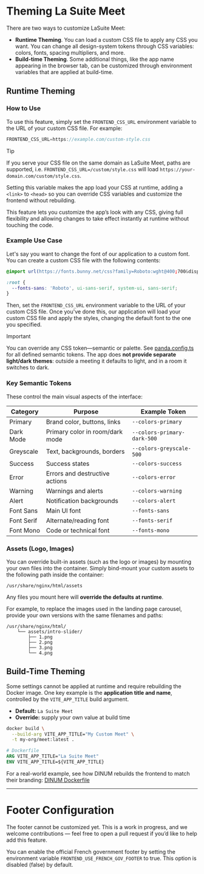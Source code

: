 
# Theming La Suite Meet

There are two ways to customize LaSuite Meet:

- **Runtime Theming**. You can load a custom CSS file to apply any CSS you want. You can change all design-system tokens through CSS variables: colors, fonts, spacing multipliers, and more.
- **Build-time Theming**. Some additional things, like the app name appearing in the browser tab, can be customized through environment variables that are applied at build-time.


## Runtime Theming

### How to Use

To use this feature, simply set the `FRONTEND_CSS_URL` environment variable to the URL of your custom CSS file. For example:

```javascript
FRONTEND_CSS_URL=https://example.com/custom-style.css
```

> [!TIP]
> If you serve your CSS file on the same domain as LaSuite Meet, paths are supported, i.e. `FRONTEND_CSS_URL=/custom/style.css` will load `https://your-domain.com/custom/style.css`.

Setting this variable makes the app load your CSS at runtime, adding a `<link>` to `<head>` so you can override CSS variables and customize the frontend without rebuilding.


This feature lets you customize the app’s look with any CSS, giving full flexibility and allowing changes to take effect instantly at runtime without touching the code.

### Example Use Case

Let's say you want to change the font of our application to a custom font. You can create a custom CSS file with the following contents:

```css
@import url(https://fonts.bunny.net/css?family=Roboto:wght@400;700&display=swap);

:root {
  --fonts-sans: 'Roboto', ui-sans-serif, system-ui, sans-serif;
}
```

Then, set the `FRONTEND_CSS_URL` environment variable to the URL of your custom CSS file. Once you've done this, our application will load your custom CSS file and apply the styles, changing the default font to the one you specified.

> [!IMPORTANT]
> You can override any CSS token—semantic or palette. See [panda.config.ts](../src/frontend/panda.config.ts) for all defined semantic tokens.
> The app does **not provide separate light/dark themes**: outside a meeting it defaults to light, and in a room it switches to dark.
 

### Key Semantic Tokens

These control the main visual aspects of the interface:

| Category   | Purpose                         | Example Token               |
| ---------- | ------------------------------- | --------------------------- |
| Primary    | Brand color, buttons, links     | `--colors-primary`          |
| Dark Mode  | Primary color in room/dark mode | `--colors-primary-dark-500` |
| Greyscale  | Text, backgrounds, borders      | `--colors-greyscale-500`    |
| Success    | Success states                  | `--colors-success`          |
| Error      | Errors and destructive actions  | `--colors-error`            |
| Warning    | Warnings and alerts             | `--colors-warning`          |
| Alert      | Notification backgrounds        | `--colors-alert`            |
| Font Sans  | Main UI font                    | `--fonts-sans`              |
| Font Serif | Alternate/reading font          | `--fonts-serif`             |
| Font Mono  | Code or technical font          | `--fonts-mono`              |


### Assets (Logo, Images)

You can override built-in assets (such as the logo or images) by mounting your own files into the container.
Simply bind-mount your custom assets to the following path inside the container:

```
/usr/share/nginx/html/assets
```

Any files you mount here will **override the defaults at runtime**.

For example, to replace the images used in the landing page carousel, provide your own versions with the same filenames and paths:

```
/usr/share/nginx/html/
    └── assets/intro-slider/
        ├── 1.png
        ├── 2.png
        ├── 3.png
        └── 4.png
```


## Build-Time Theming

Some settings cannot be applied at runtime and require rebuilding the Docker image.
One key example is the **application title and name**, controlled by the `VITE_APP_TITLE` build argument.

* **Default:** `La Suite Meet`
* **Override:** supply your own value at build time

```bash
docker build \
  --build-arg VITE_APP_TITLE="My Custom Meet" \
  -t my-org/meet:latest .
```

```dockerfile
# Dockerfile
ARG VITE_APP_TITLE="La Suite Meet"
ENV VITE_APP_TITLE=${VITE_APP_TITLE}
```

For a real-world example, see how DINUM rebuilds the frontend to match their branding:
[DINUM Dockerfile](../docker/dinum-frontend/Dockerfile)

----

# **Footer Configuration**

The footer cannot be customized yet. This is a work in progress, and we welcome contributions — feel free to open a pull request if you’d like to help add this feature.

You can enable the official French government footer by setting the environment variable `FRONTEND_USE_FRENCH_GOV_FOOTER` to true. This option is disabled (false) by default.

